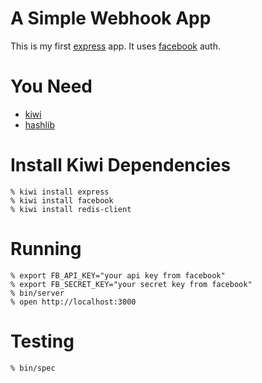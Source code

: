 A Simple Webhook App
====================

This is my first [express][express] app. It uses [facebook][facebook] auth.

You Need
========

* [kiwi][kiwi]
* [hashlib][hashlib]

Install Kiwi Dependencies
=========================
    % kiwi install express
    % kiwi install facebook
    % kiwi install redis-client

Running
========

    % export FB_API_KEY="your api key from facebook"
    % export FB_SECRET_KEY="your secret key from facebook"
    % bin/server
    % open http://localhost:3000

Testing
=======

    % bin/spec

[kiwi]: http://github.com/visionmedia/kiwi
[hashlib]: http://github.com/brainfucker/hashlib
[express]: http://github.com/visionmedia/express
[facebook]: http://github.com/atmos/facebook.js
